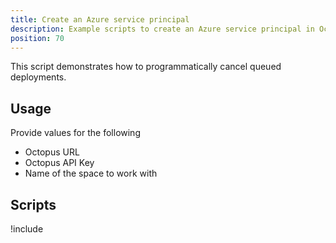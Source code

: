 ```yaml
---
title: Create an Azure service principal
description: Example scripts to create an Azure service principal in Octopus.
position: 70
---
```


This script demonstrates how to programmatically cancel queued deployments.

## Usage

Provide values for the following
- Octopus URL
- Octopus API Key
- Name of the space to work with

## Scripts

!include <cancel-queued-deployments-scripts>
